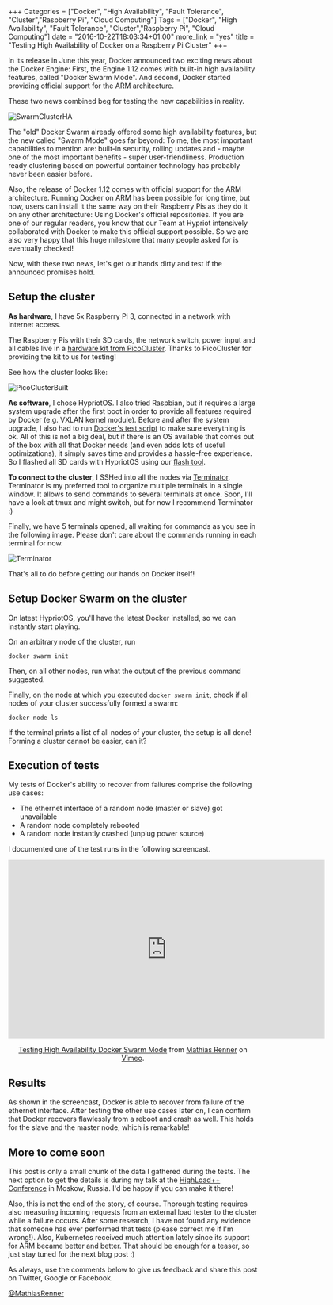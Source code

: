 +++
Categories = ["Docker", "High Availability", "Fault Tolerance", "Cluster","Raspberry Pi", "Cloud Computing"]
Tags = ["Docker", "High Availability", "Fault Tolerance", "Cluster","Raspberry Pi", "Cloud Computing"]
date = "2016-10-22T18:03:34+01:00"
more_link = "yes"
title = "Testing High Availability of Docker on a Raspberry Pi Cluster"
+++

In its release in June this year, Docker announced two exciting news about the Docker Engine: First, the Engine 1.12 comes with built-in high availability features, called "Docker Swarm Mode". And second, Docker started providing official support for the ARM architecture.

These two news combined beg for testing the new capabilities in reality.

![SwarmClusterHA](/images/high-availability-testing/high-availability-docker-swarm.png)


<!--more-->

The "old" Docker Swarm already offered some high availability features, but the new called "Swarm Mode" goes far beyond: To me, the most important capabilities to mention are: built-in security, rolling updates and - maybe one of the most important benefits - super user-friendliness. Production ready clustering based on powerful container technology has probably never been easier before.

Also, the release of Docker 1.12 comes with official support for the ARM architecture. Running Docker on ARM has been possible for long time, but now, users can install it the same way on their Raspberry Pis as they do it on any other architecture: Using Docker's official repositories. If you are one of our regular readers, you know that our Team at Hypriot intensively collaborated with Docker to make this official support possible. So we are also very happy that this huge milestone that many people asked for is eventually checked!

Now, with these two news, let's get our hands dirty and test if the announced promises hold.


Setup the cluster
------------
**As hardware**, I have 5x Raspberry Pi 3, connected in a network with Internet access.

The Raspberry Pis with their SD cards, the network switch, power input and all cables live in a [hardware kit from PicoCluster](
https://www.picocluster.com/collections/starter-picocluster-kits/products/pico-5-raspberry-pi-starter-kit?variant=29344698892
). Thanks to PicoCluster for providing the kit to us for testing!

See how the cluster looks like:

![PicoClusterBuilt](/images/high-availability-testing/PicoCluster.jpg)

**As software**, I chose HypriotOS. I also tried Raspbian, but it requires a large system upgrade after the first boot in order to provide all features required by Docker (e.g. VXLAN kernel module). Before and after the system upgrade, I also had to run [Docker's test script]( https://github.com/docker/docker/blob/master/contrib/check-config.sh) to make sure everything is ok. All of this is not a big deal, but if there is an OS available that comes out of the box with all that Docker needs (and even adds lots of useful optimizations), it simply saves time and provides a hassle-free experience. So I flashed all SD cards with HypriotOS using our [flash tool](https://github.com/hypriot/flash).

**To connect to the cluster**, I SSHed into all the nodes via [Terminator](http://gnometerminator.blogspot.de/p/introduction.html). Terminator is my preferred tool to organize multiple terminals in a single window. It allows to send commands to several terminals at once. Soon, I'll have a look at tmux and might switch, but for now I recommend Terminator :)

Finally, we have 5 terminals opened, all waiting for commands as you see in the following image. Please don't care about the commands running in each terminal for now.

![Terminator](/images/high-availability-testing/terminal.png)

That's all to do before getting our hands on Docker itself!


Setup Docker Swarm on the cluster
----------------------
On latest HypriotOS, you'll have the latest Docker installed, so we can instantly start playing.

On an arbitrary node of the cluster, run
```
docker swarm init
```

Then, on all other nodes, run what the output of the previous command suggested.

Finally, on the node at which you executed `docker swarm init`, check if all nodes of your cluster successfully formed a swarm:

```
docker node ls
```

If the terminal prints a list of all nodes of your cluster, the setup is all done! Forming a cluster cannot be easier, can it?


Execution of tests
-----------
My tests of Docker's ability to recover from failures comprise the following use cases:

  - The ethernet interface of a random node (master or slave) got unavailable
  - A random node completely rebooted
  - A random node instantly crashed (unplug power source)

I documented one of the test runs in the following screencast.

<div align="center">
<iframe src="https://player.vimeo.com/video/185361173" width="640" height="360" frameborder="0" webkitallowfullscreen mozallowfullscreen allowfullscreen></iframe>
<p><a href="https://vimeo.com/185361173">Testing High Availability Docker Swarm Mode</a> from <a href="https://vimeo.com/user54109827">Mathias Renner</a> on <a href="https://vimeo.com">Vimeo</a>.</p>
</div>

Results
------------
As shown in the screencast, Docker is able to recover from failure of the ethernet interface. After testing the other use cases later on, I can confirm that Docker recovers flawlessly from a reboot and crash as well. This holds for the slave and the master node, which is remarkable!


More to come soon
----
This post is only a small chunk of the data I gathered during the tests. The next option to get the details is during my talk at the [HighLoad++ Conference](http://highload.co/) in Moskow, Russia. I'd be happy if you can make it there!

Also, this is not the end of the story, of course. Thorough testing requires also measuring incoming requests from an external load tester to the cluster while a failure occurs. After some research, I have not found any evidence that someone has ever performed that tests (please correct me if I'm wrong!). Also, Kubernetes received much attention lately since its support for ARM became better and better. That should be enough for a teaser, so just stay tuned for the next blog post :)

As always, use the comments below to give us feedback and share this post on Twitter, Google or Facebook.

[@MathiasRenner](https://twitter.com/MathiasRenner)
